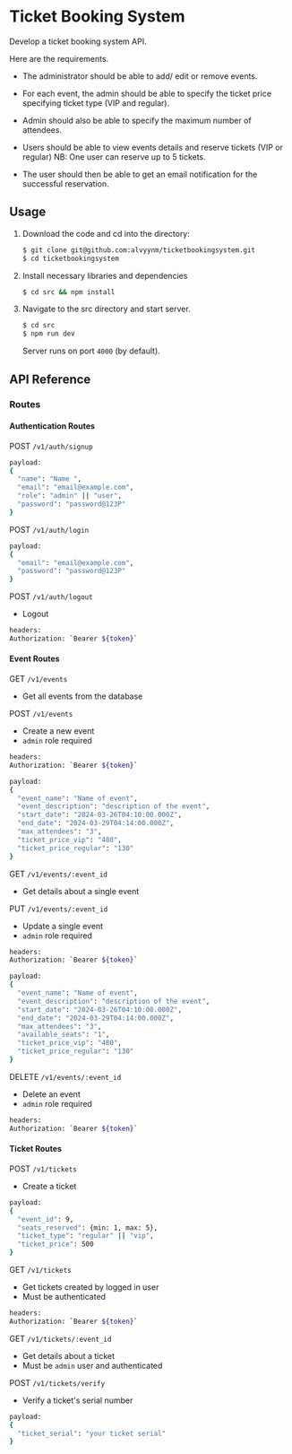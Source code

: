 # Ticket Booking System

Develop a ticket booking system API.

Here are the requirements.

- The administrator should be able to add/ edit or remove events.

- For each event, the admin should be able to specify the ticket price specifying ticket type (VIP and regular).

- Admin should also be able to specify the maximum number of attendees.

- Users should be able to view events details and reserve tickets (VIP or regular) NB: One user can reserve up to 5 tickets.

- The user should then be able to get an email notification for the successful reservation.

## Usage

1. Download the code and cd into the directory:
   ```bash
   $ git clone git@github.com:alvyynm/ticketbookingsystem.git
   $ cd ticketbookingsystem
   ```
2. Install necessary libraries and dependencies
   ```bash
   $ cd src && npm install
   ```
3. Navigate to the src directory and start server.
   ```bash
   $ cd src
   $ npm run dev
   ```
   Server runs on port `4000` (by default).

## API Reference

### Routes

#### Authentication Routes

POST `/v1/auth/signup`

```bash
payload:
{
  "name": "Name ",
  "email": "email@example.com",
  "role": "admin" || "user",
  "password": "password@123P"
}
```

POST `/v1/auth/login`

```bash
payload:
{
  "email": "email@example.com",
  "password": "password@123P"
}
```

POST `/v1/auth/logout`

- Logout

```bash
headers:
Authorization: `Bearer ${token}`
```

#### Event Routes

GET `/v1/events`

- Get all events from the database

POST `/v1/events`

- Create a new event
- `admin` role required

```bash
headers:
Authorization: `Bearer ${token}`
```

```bash
payload:
{
  "event_name": "Name of event",
  "event_description": "description of the event",
  "start_date": "2024-03-26T04:10:00.000Z",
  "end_date": "2024-03-29T04:14:00.000Z",
  "max_attendees": "3",
  "ticket_price_vip": "480",
  "ticket_price_regular": "130"
}
```

GET `/v1/events/:event_id`

- Get details about a single event

PUT `/v1/events/:event_id`

- Update a single event
- `admin` role required

```bash
headers:
Authorization: `Bearer ${token}`
```

```bash
payload:
{
  "event_name": "Name of event",
  "event_description": "description of the event",
  "start_date": "2024-03-26T04:10:00.000Z",
  "end_date": "2024-03-29T04:14:00.000Z",
  "max_attendees": "3",
  "available_seats": "1",
  "ticket_price_vip": "480",
  "ticket_price_regular": "130"
}
```

DELETE `/v1/events/:event_id`

- Delete an event
- `admin` role required

```bash
headers:
Authorization: `Bearer ${token}`
```

#### Ticket Routes

POST `/v1/tickets`

- Create a ticket

```bash
payload:
{
  "event_id": 9,
  "seats_reserved": {min: 1, max: 5},
  "ticket_type": "regular" || "vip",
  "ticket_price": 500
}
```

GET `/v1/tickets`

- Get tickets created by logged in user
- Must be authenticated

```bash
headers:
Authorization: `Bearer ${token}`
```

GET `/v1/tickets/:event_id`

- Get details about a ticket
- Must be `admin` user and authenticated

POST `/v1/tickets/verify`

- Verify a ticket's serial number

```bash
payload:
{
  "ticket_serial": "your ticket serial"
}
```
